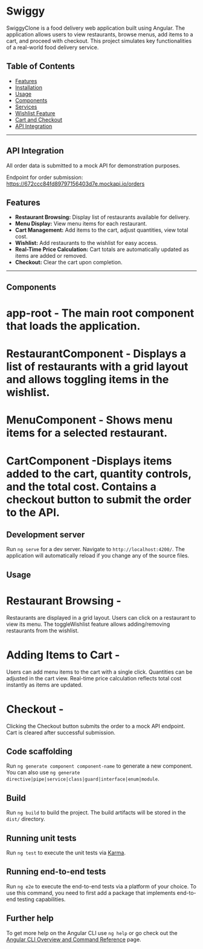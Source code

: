 # Swiggy

SwiggyClone is a food delivery web application built using Angular. The application allows users to view restaurants, browse menus, add items to a cart, and proceed with checkout. This project simulates key functionalities of a real-world food delivery service.

## Table of Contents

- [Features](#features)
- [Installation](#installation)
- [Usage](#usage)
- [Components](#components)
- [Services](#services)
- [Wishlist Feature](#wishlist-feature)
- [Cart and Checkout](#cart-and-checkout)
- [API Integration](#api-integration)

---

## API Integration

All order data is submitted to a mock API for demonstration purposes.

Endpoint for order submission: https://672ccc84fd89797156403d7e.mockapi.io/orders

## Features

- **Restaurant Browsing:** Display list of restaurants available for delivery.
- **Menu Display:** View menu items for each restaurant.
- **Cart Management:** Add items to the cart, adjust quantities, view total cost.
- **Wishlist:** Add restaurants to the wishlist for easy access.
- **Real-Time Price Calculation:** Cart totals are automatically updated as items are added or removed.
- **Checkout:** Clear the cart upon completion.

---
## Components
# app-root - The main root component that loads the application.
# RestaurantComponent - Displays a list of restaurants with a grid layout and allows toggling items in the wishlist.
# MenuComponent - Shows menu items for a selected restaurant.
# CartComponent -Displays items added to the cart, quantity controls, and the total cost. Contains a checkout button to submit the order to the API.


## Development server

Run `ng serve` for a dev server. Navigate to `http://localhost:4200/`. The application will automatically reload if you change any of the source files.

## Usage

# Restaurant Browsing -
Restaurants are displayed in a grid layout.
Users can click on a restaurant to view its menu.
The toggleWishlist feature allows adding/removing restaurants from the wishlist.
# Adding Items to Cart -
Users can add menu items to the cart with a single click.
Quantities can be adjusted in the cart view.
Real-time price calculation reflects total cost instantly as items are updated.
# Checkout -
Clicking the Checkout button submits the order to a mock API endpoint.
Cart is cleared after successful submission.

## Code scaffolding

Run `ng generate component component-name` to generate a new component. You can also use `ng generate directive|pipe|service|class|guard|interface|enum|module`.

## Build

Run `ng build` to build the project. The build artifacts will be stored in the `dist/` directory.

## Running unit tests

Run `ng test` to execute the unit tests via [Karma](https://karma-runner.github.io).

## Running end-to-end tests

Run `ng e2e` to execute the end-to-end tests via a platform of your choice. To use this command, you need to first add a package that implements end-to-end testing capabilities.

## Further help

To get more help on the Angular CLI use `ng help` or go check out the [Angular CLI Overview and Command Reference](https://angular.io/cli) page.
